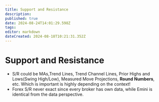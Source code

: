 ```yaml
---
title: Support and Resistance
description: 
published: true
date: 2024-08-24T14:01:29.598Z
tags: 
editor: markdown
dateCreated: 2024-08-18T10:21:31.352Z
---
```


# Support and Resistance
- S/R could be MAs,Trend Lines, Trend Channel Lines, Prior Highs and Lows(Swing High/Low), Measured Move Projections, **Round Numbers**, etc. Which is important is highly depending on the context!
- Forex S/R never exact since every broker has own data, while Emini is identical from the data perspective.
